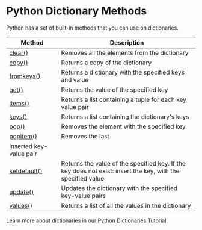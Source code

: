 
Python Dictionary Methods
=========================


Python has a set of built-in methods that you can use on dictionaries.




| Method | Description |
| --- | --- |
| [clear()](ref_dictionary_clear.asp) | Removes all the elements from the dictionary |
| [copy()](ref_dictionary_copy.asp) | Returns a copy of the dictionary |
| [fromkeys()](ref_dictionary_fromkeys.asp) | Returns a dictionary with the specified keys and value |
| [get()](ref_dictionary_get.asp) | Returns the value of the specified key |
| [items()](ref_dictionary_items.asp) | Returns a list containing a tuple for each key value pair |
| [keys()](ref_dictionary_keys.asp) | Returns a list containing the dictionary's keys |
| [pop()](ref_dictionary_pop.asp) | Removes the element with the specified key |
| [popitem()](ref_dictionary_popitem.asp) | Removes the last 
 inserted key-value pair |
| [setdefault()](ref_dictionary_setdefault.asp) | Returns the value of the specified key. If the key does not exist: insert the key, with the specified value |
| [update()](ref_dictionary_update.asp) | Updates the dictionary with the specified key-value pairs |
| [values()](ref_dictionary_values.asp) | Returns a list of all the values in the dictionary |


Learn more about dictionaries in our [Python Dictionaries Tutorial](python_dictionaries.asp).


